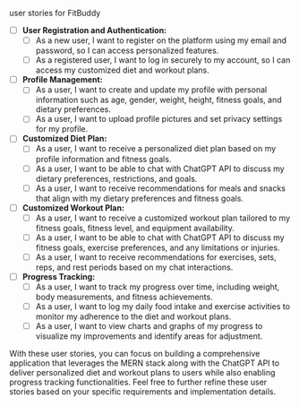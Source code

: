  user stories for FitBuddy

- [ ] **User Registration and Authentication:**
   - [ ] As a new user, I want to register on the platform using my email and password, so I can access personalized features.
   - [ ] As a registered user, I want to log in securely to my account, so I can access my customized diet and workout plans.

- [ ] **Profile Management:**
   - [ ] As a user, I want to create and update my profile with personal information such as age, gender, weight, height, fitness goals, and dietary preferences.
   - [ ] As a user, I want to upload profile pictures and set privacy settings for my profile.

- [ ] **Customized Diet Plan:**
   - [ ] As a user, I want to receive a personalized diet plan based on my profile information and fitness goals.
   - [ ] As a user, I want to be able to chat with ChatGPT API to discuss my dietary preferences, restrictions, and goals.
   - [ ] As a user, I want to receive recommendations for meals and snacks that align with my dietary preferences and fitness goals.

- [ ] **Customized Workout Plan:**
   - [ ] As a user, I want to receive a customized workout plan tailored to my fitness goals, fitness level, and equipment availability.
   - [ ] As a user, I want to be able to chat with ChatGPT API to discuss my fitness goals, exercise preferences, and any limitations or injuries.
   - [ ] As a user, I want to receive recommendations for exercises, sets, reps, and rest periods based on my chat interactions.

- [ ] **Progress Tracking:**
   - [ ] As a user, I want to track my progress over time, including weight, body measurements, and fitness achievements.
   - [ ] As a user, I want to log my daily food intake and exercise activities to monitor my adherence to the diet and workout plans.
   - [ ] As a user, I want to view charts and graphs of my progress to visualize my improvements and identify areas for adjustment.

With these user stories, you can focus on building a comprehensive application that leverages the MERN stack along with the ChatGPT API to deliver personalized diet and workout plans to users while also enabling progress tracking functionalities. Feel free to further refine these user stories based on your specific requirements and implementation details.